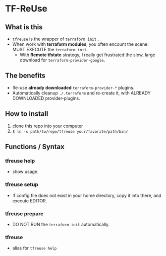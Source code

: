 # TF-ReUse

## What is this

* `tfreuse` is the wrapper of `terraform init` .
* When work with **terraform modules**, you often encount the scene: MUST EXECUTE the `terraform init`.
  * With **Remote tfstate** strategy, I really get frustrated the slow, large download for `terraform-provider-google`.

## The benefits

* Re-use **already downloaded** `terraform-provider-*`  plugins.
* Automatically cleanup `./.terraform` and re-create it, with ALREADY DOWNLOADED provider-plugins.

## How to install

1. clone this repo into your computer
1. `$ ln -s path/to/repo/tfreuse your/favorite/path/bin/`

## Functions / Syntax

### tfreuse help

* show usage.

### tfreuse setup

* If config file does not exist in your home directory, copy it into there, and execute EDITOR.

### tfreuse prepare

* DO NOT RUN the `terraform init`  automatically.

### tfreuse

* alias for `tfreuse help`
